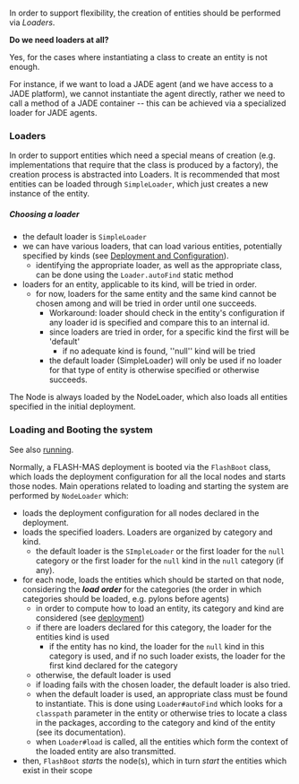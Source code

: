 <!--- ---------------------------------------------
Copyright (C) 2021 Andrei Olaru.

This file is part of Flash-MAS. The CONTRIBUTORS.md file lists people who have been previously involved with this project.

Flash-MAS is free software: you can redistribute it and/or modify it under the terms of the GNU General Public License as published by the Free Software Foundation, either version 3 of the License, or any later version.

Flash-MAS is distributed in the hope that it will be useful, but WITHOUT ANY WARRANTY; without even the implied warranty of MERCHANTABILITY or FITNESS FOR A PARTICULAR PURPOSE.  See the GNU General Public License for more details.

You should have received a copy of the GNU General Public License along with Flash-MAS.  If not, see <http://www.gnu.org/licenses/>.
--------------------------------------------- -->

In order to support flexibility, the creation of entities should be performed via *Loaders*.

**Do we need loaders at all?**

Yes, for the cases where instantiating a class to create an entity is not enough.

For instance, if we want to load a JADE agent (and we have access to a JADE platform), we cannot instantiate the agent directly, rather we need to call a method of a JADE container -- this can be achieved via a specialized loader for JADE agents.

### Loaders

In order to support entities which need a special means of creation (e.g. implementations that require that the class is produced by a factory), the creation process is abstracted into Loaders. It is recommended that most entities can be loaded through `SimpleLoader`, which just creates a new instance of the entity.

##### Choosing a loader

* the default loader is `SimpleLoader`
* we can have various loaders, that can load various entities, potentially specified by kinds (see [Deployment and Configuration](deployment.md)).
   * identifying the appropriate loader, as well as the appropriate class, can be done using the `Loader.autoFind` static method
* loaders for an entity, applicable to its kind, will be tried in order.
   * for now, loaders for the same entity and the same kind cannot be chosen among and will be tried in order until one succeeds.
      * Workaround: loader should check in the entity's configuration if any loader id is specified and compare this to an internal id.
      * since loaders are tried in order, for a specific kind the first will be 'default'
         * if no adequate kind is found, ''null'' kind will be tried
      * the default loader (SimpleLoader) will only be used if no loader for that type of entity is otherwise specified or otherwise succeeds.

The Node is always loaded by the NodeLoader, which also loads all entities specified in the initial deployment.

### Loading and Booting the system

See also [running](running.md).

Normally, a FLASH-MAS deployment is booted via the `FlashBoot` class, which loads the deployment configuration for all the local nodes and starts those nodes. Main operations related to loading and starting the system are performed by `NodeLoader` which:

* loads the deployment configuration for all nodes declared in the deployment.
* loads the specified loaders. Loaders are organized by category and kind.
   * the default loader is the `SImpleLoader` or the first loader for the `null` category or the first loader for the `null` kind in the `null` category (if any).
* for each node, loads the entities which should be started on that node, considering the ***load order*** for the categories (the order in which categories should be loaded, e.g. pylons before agents)
   * in order to compute how to load an entity, its category and kind are considered (see [deployment](deployment.md))
   * if there are loaders declared for this category, the loader for the entities kind is used
      * if the entity has no kind, the loader for the `null` kind in this category is used, and if no such loader exists, the loader for the first kind declared for the category
   * otherwise, the default loader is used
   * if loading fails with the chosen loader, the default loader is also tried.
   * when the default loader is used, an appropriate class must be found to instantiate. This is done using `Loader#autoFind` which looks for a `classpath` parameter in the entity or otherwise tries to locate a class in the packages, according to the category and kind of the entity (see its documentation).
   * when `Loader#load` is called, all the entities which form the context of the loaded entity are also transmitted.
* then, `FlashBoot` *starts* the node(s), which in turn *start* the entities which exist in their scope

